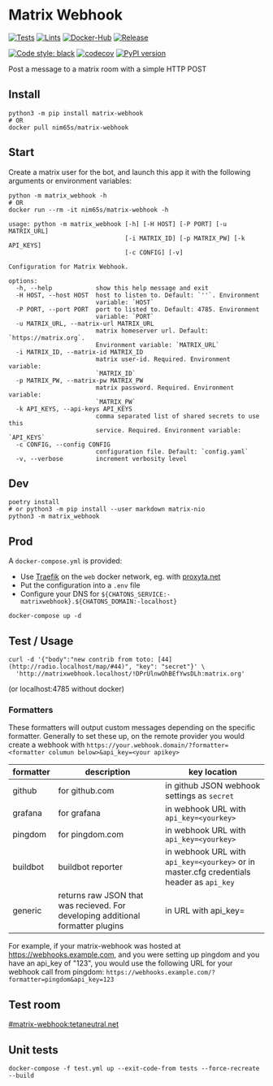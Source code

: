 # Matrix Webhook

[![Tests](https://github.com/nim65s/matrix-webhook/actions/workflows/test.yml/badge.svg)](https://github.com/nim65s/matrix-webhook/actions/workflows/test.yml)
[![Lints](https://github.com/nim65s/matrix-webhook/actions/workflows/lint.yml/badge.svg)](https://github.com/nim65s/matrix-webhook/actions/workflows/lint.yml)
[![Docker-Hub](https://github.com/nim65s/matrix-webhook/actions/workflows/docker-hub.yml/badge.svg)](https://hub.docker.com/r/nim65s/matrix-webhook)
[![Release](https://github.com/nim65s/matrix-webhook/actions/workflows/release.yml/badge.svg)](https://pypi.org/project/matrix-webhook/)

[![Code style: black](https://img.shields.io/badge/code%20style-black-000000.svg)](https://github.com/psf/black)
[![codecov](https://codecov.io/gh/nim65s/matrix-webhook/branch/master/graph/badge.svg?token=BLGISGCYKG)](https://codecov.io/gh/nim65s/matrix-webhook)
[![PyPI version](https://badge.fury.io/py/matrix-webhook.svg)](https://badge.fury.io/py/matrix-webhook)

Post a message to a matrix room with a simple HTTP POST

## Install

```
python3 -m pip install matrix-webhook
# OR
docker pull nim65s/matrix-webhook
```

## Start

Create a matrix user for the bot, and launch this app it with the following arguments or environment variables:

```
python -m matrix_webhook -h
# OR
docker run --rm -it nim65s/matrix-webhook -h
```

```
usage: python -m matrix_webhook [-h] [-H HOST] [-P PORT] [-u MATRIX_URL]
                                [-i MATRIX_ID] [-p MATRIX_PW] [-k API_KEYS]
                                [-c CONFIG] [-v]

Configuration for Matrix Webhook.

options:
  -h, --help            show this help message and exit
  -H HOST, --host HOST  host to listen to. Default: `''`. Environment
                        variable: `HOST`
  -P PORT, --port PORT  port to listed to. Default: 4785. Environment
                        variable: `PORT`
  -u MATRIX_URL, --matrix-url MATRIX_URL
                        matrix homeserver url. Default: `https://matrix.org`.
                        Environment variable: `MATRIX_URL`
  -i MATRIX_ID, --matrix-id MATRIX_ID
                        matrix user-id. Required. Environment variable:
                        `MATRIX_ID`
  -p MATRIX_PW, --matrix-pw MATRIX_PW
                        matrix password. Required. Environment variable:
                        `MATRIX_PW`
  -k API_KEYS, --api-keys API_KEYS
                        comma separated list of shared secrets to use this
                        service. Required. Environment variable: `API_KEYS`
  -c CONFIG, --config CONFIG
                        configuration file. Default: `config.yaml`
  -v, --verbose         increment verbosity level
```


## Dev

```
poetry install
# or python3 -m pip install --user markdown matrix-nio
python3 -m matrix_webhook
```

## Prod

A `docker-compose.yml` is provided:

- Use [Traefik](https://traefik.io/) on the `web` docker network, eg. with
  [proxyta.net](https://framagit.org/oxyta.net/proxyta.net)
- Put the configuration into a `.env` file
- Configure your DNS for `${CHATONS_SERVICE:-matrixwebhook}.${CHATONS_DOMAIN:-localhost}`

```
docker-compose up -d
```

## Test / Usage

```
curl -d '{"body":"new contrib from toto: [44](http://radio.localhost/map/#44)", "key": "secret"}' \
  'http://matrixwebhook.localhost/!DPrUlnwOhBEfYwsDLh:matrix.org'
```
(or localhost:4785 without docker)

### Formatters

These formatters will output custom messages depending on the specific formatter.  Generally to set these up, on the remote provider you would create a webhook with `https://your.webhook.domain/?formatter=<formatter columun below>&api_key=<your apikey>`

| formatter | description                                                                      | key location                                                                             |
| --        | -                                                                                | -                                                                                        |
| github    | for github.com                                                                   | in github JSON webhook settings as `secret`                                              |
| grafana   | for grafana                                                                      | in webhook URL with `api_key=<yourkey>`                                                  |
| pingdom   | for pingdom.com                                                                  | in webhook URL with `api_key=<yourkey>`                                                  |
| buildbot  | buildbot reporter                                                                | in webhook URL with `api_key=<yourkey>` or in master.cfg credentials header as `api_key` |
| generic   | returns raw JSON that was recieved.  For developing additional formatter plugins | in URL with api_key=<yourkey>                                                            |
  
For example, if your matrix-webhook was hosted at https://webhooks.example.com, and you were setting up pingdom and you have an api_key of "123", you would use the following URL for your webhook call from pingdom:
`https://webhooks.example.com/?formatter=pingdom&api_key=123`

## Test room

[#matrix-webhook:tetaneutral.net](https://matrix.to/#/!DPrUlnwOhBEfYwsDLh:matrix.org)

## Unit tests

```
docker-compose -f test.yml up --exit-code-from tests --force-recreate --build
```
